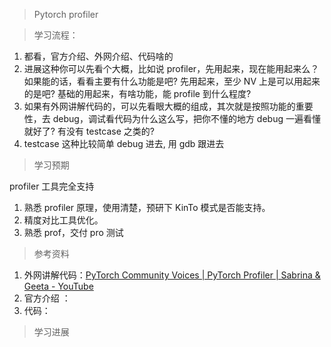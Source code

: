 

> Pytorch profiler


> 学习流程：

1. 都看，官方介绍、外网介绍、代码啥的
2. 进展这种你可以先看个大概，比如说 profiler，先用起来，现在能用起来么？如果能的话，看看主要有什么功能是吧? 先用起来，至少 NV 上是可以用起来的是吧? 基础的用起来，有啥功能，能 profile 到什么程度?
3. 如果有外网讲解代码的，可以先看眼大概的组成，其次就是按照功能的重要性，去 debug，调试看代码为什么这么写，把你不懂的地方 debug 一遍看懂就好了? 有没有 testcase 之类的?
4. testcase 这种比较简单 debug 进去, 用 gdb 跟进去


> 学习预期

profiler 工具完全支持  
1. 熟悉 profiler 原理，使用清楚，预研下 KinTo 模式是否能支持。  
2. 精度对比工具优化。
3. 熟悉 prof，交付 pro 测试


> 参考资料
1. 外网讲解代码：[PyTorch Community Voices | PyTorch Profiler | Sabrina & Geeta - YouTube](https://www.youtube.com/watch?v=m6ouC0XMYnc)
2. 官方介绍 ： 
3. 代码：


> 学习进展





